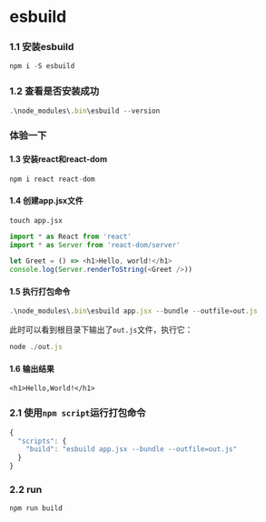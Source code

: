 # esbuild

### 1.1 安装esbuild

```js
npm i -S esbuild
```

### 1.2 查看是否安装成功

```js
.\node_modules\.bin\esbuild --version
```

### 体验一下

#### 1.3 安装react和react-dom

```js
npm i react react-dom
```

#### 1.4 创建app.jsx文件

```
touch app.jsx
```

```js
import * as React from 'react'
import * as Server from 'react-dom/server'

let Greet = () => <h1>Hello, world!</h1>
console.log(Server.renderToString(<Greet />))
```

#### 1.5 执行打包命令

```js
.\node_modules\.bin\esbuild app.jsx --bundle --outfile=out.js
```

此时可以看到根目录下输出了`out.js`文件，执行它：

```js
node ./out.js
```

#### 1.6 输出结果

`<h1>Hello,World!</h1>`

### 2.1 使用`npm script`运行打包命令

```js
{
  "scripts": {
    "build": "esbuild app.jsx --bundle --outfile=out.js"
  }
}
```

### 2.2 run

```js
npm run build
```
